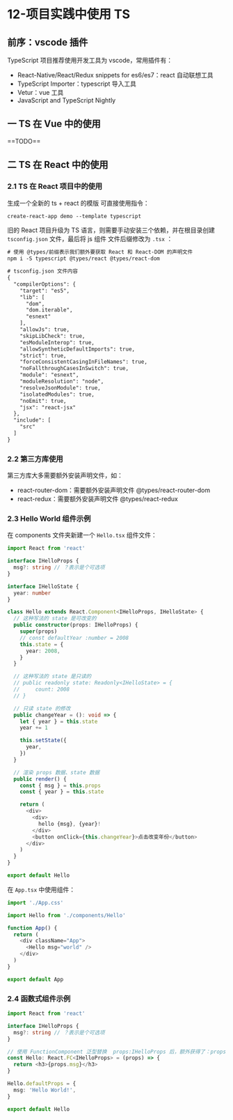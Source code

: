 # 12-项目实践中使用 TS

## 前序：vscode 插件

TypeScript 项目推荐使用开发工具为 vscode，常用插件有：

- React-Native/React/Redux snippets for es6/es7：react 自动联想工具
- TypeScript Importer：typescript 导入工具
- Vetur：vue 工具
- JavaScript and TypeScript Nightly

## 一 TS 在 Vue 中的使用

==TODO==

## 二 TS 在 React 中的使用

### 2.1 TS 在 React 项目中的使用

生成一个全新的 ts + react 的模版 可直接使用指令：

```txt
create-react-app demo --template typescript
```

旧的 React 项目升级为 TS 语言，则需要手动安装三个依赖，并在根目录创建 `tsconfig.json` 文件，最后将 js 组件 文件后缀修改为 `.tsx` ：

```txt
# 使用 @types/前缀表示我们额外要获取 React 和 React-DOM 的声明文件
npm i -S typescript @types/react @types/react-dom

# tsconfig.json 文件内容
{
  "compilerOptions": {
    "target": "es5",
    "lib": [
      "dom",
      "dom.iterable",
      "esnext"
    ],
    "allowJs": true,
    "skipLibCheck": true,
    "esModuleInterop": true,
    "allowSyntheticDefaultImports": true,
    "strict": true,
    "forceConsistentCasingInFileNames": true,
    "noFallthroughCasesInSwitch": true,
    "module": "esnext",
    "moduleResolution": "node",
    "resolveJsonModule": true,
    "isolatedModules": true,
    "noEmit": true,
    "jsx": "react-jsx"
  },
  "include": [
    "src"
  ]
}
```

### 2.2 第三方库使用

第三方库大多需要额外安装声明文件，如：

- react-router-dom：需要额外安装声明文件 @types/react-router-dom
- react-redux：需要额外安装声明文件 @types/react-redux

### 2.3 Hello World 组件示例

在 components 文件夹新建一个 `Hello.tsx` 组件文件：

```ts
import React from 'react'

interface IHelloProps {
  msg?: string // ？表示是个可选项
}

interface IHelloState {
  year: number
}

class Hello extends React.Component<IHelloProps, IHelloState> {
  // 这种写法的 state 是可改变的
  public constructor(props: IHelloProps) {
    super(props)
    // const defaultYear :number = 2008
    this.state = {
      year: 2008,
    }
  }

  // 这种写法的 state 是只读的
  // public readonly state: Readonly<IHelloState> = {
  //     count: 2008
  // }

  // 只读 state 的修改
  public changeYear = (): void => {
    let { year } = this.state
    year += 1

    this.setState({
      year,
    })
  }

  // 渲染 props 数据、state 数据
  public render() {
    const { msg } = this.props
    const { year } = this.state

    return (
      <div>
        <div>
          hello {msg}, {year}!
        </div>
        <button onClick={this.changeYear}>点击改变年份</button>
      </div>
    )
  }
}

export default Hello
```

在 `App.tsx` 中使用组件：

```ts
import './App.css'

import Hello from './components/Hello'

function App() {
  return (
    <div className="App">
      <Hello msg="world" />
    </div>
  )
}

export default App
```

### 2.4 函数式组件示例

```ts
import React from 'react'

interface IHelloProps {
  msg?: string // ？表示是个可选项
}

// 使用 FunctionComponent 泛型替换  props:IHelloProps 后，额外获得了：props.children 等属性，更便捷
const Hello: React.FC<IHelloProps> = (props) => {
  return <h3>{props.msg}</h3>
}

Hello.defaultProps = {
  msg: 'Hello World!',
}

export default Hello
```
